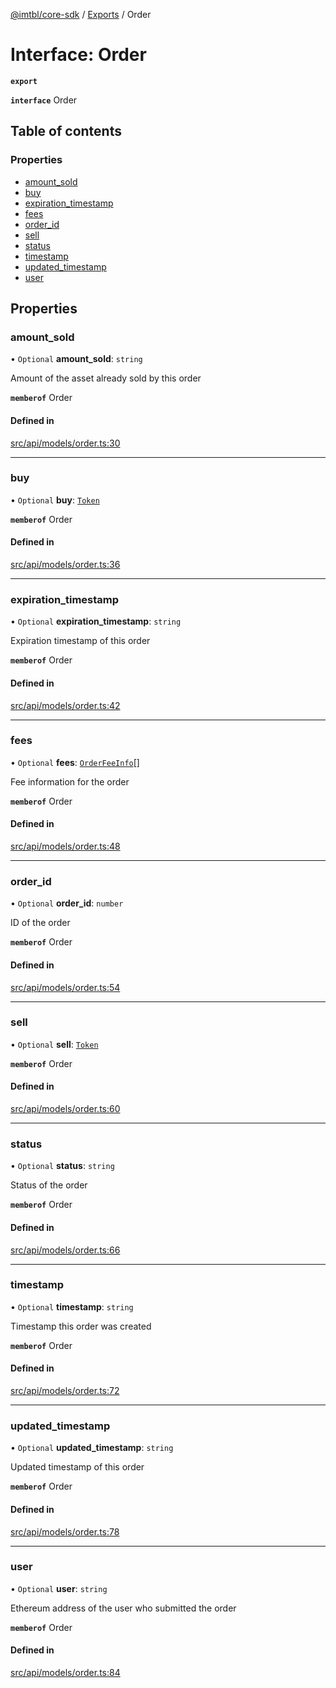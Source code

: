 [@imtbl/core-sdk](../README.md) / [Exports](../modules.md) / Order

# Interface: Order

**`export`** 

**`interface`** Order

## Table of contents

### Properties

- [amount\_sold](Order.md#amount_sold)
- [buy](Order.md#buy)
- [expiration\_timestamp](Order.md#expiration_timestamp)
- [fees](Order.md#fees)
- [order\_id](Order.md#order_id)
- [sell](Order.md#sell)
- [status](Order.md#status)
- [timestamp](Order.md#timestamp)
- [updated\_timestamp](Order.md#updated_timestamp)
- [user](Order.md#user)

## Properties

### amount\_sold

• `Optional` **amount\_sold**: `string`

Amount of the asset already sold by this order

**`memberof`** Order

#### Defined in

[src/api/models/order.ts:30](https://github.com/immutable/imx-core-sdk/blob/7204457/src/api/models/order.ts#L30)

___

### buy

• `Optional` **buy**: [`Token`](Token.md)

**`memberof`** Order

#### Defined in

[src/api/models/order.ts:36](https://github.com/immutable/imx-core-sdk/blob/7204457/src/api/models/order.ts#L36)

___

### expiration\_timestamp

• `Optional` **expiration\_timestamp**: `string`

Expiration timestamp of this order

**`memberof`** Order

#### Defined in

[src/api/models/order.ts:42](https://github.com/immutable/imx-core-sdk/blob/7204457/src/api/models/order.ts#L42)

___

### fees

• `Optional` **fees**: [`OrderFeeInfo`](OrderFeeInfo.md)[]

Fee information for the order

**`memberof`** Order

#### Defined in

[src/api/models/order.ts:48](https://github.com/immutable/imx-core-sdk/blob/7204457/src/api/models/order.ts#L48)

___

### order\_id

• `Optional` **order\_id**: `number`

ID of the order

**`memberof`** Order

#### Defined in

[src/api/models/order.ts:54](https://github.com/immutable/imx-core-sdk/blob/7204457/src/api/models/order.ts#L54)

___

### sell

• `Optional` **sell**: [`Token`](Token.md)

**`memberof`** Order

#### Defined in

[src/api/models/order.ts:60](https://github.com/immutable/imx-core-sdk/blob/7204457/src/api/models/order.ts#L60)

___

### status

• `Optional` **status**: `string`

Status of the order

**`memberof`** Order

#### Defined in

[src/api/models/order.ts:66](https://github.com/immutable/imx-core-sdk/blob/7204457/src/api/models/order.ts#L66)

___

### timestamp

• `Optional` **timestamp**: `string`

Timestamp this order was created

**`memberof`** Order

#### Defined in

[src/api/models/order.ts:72](https://github.com/immutable/imx-core-sdk/blob/7204457/src/api/models/order.ts#L72)

___

### updated\_timestamp

• `Optional` **updated\_timestamp**: `string`

Updated timestamp of this order

**`memberof`** Order

#### Defined in

[src/api/models/order.ts:78](https://github.com/immutable/imx-core-sdk/blob/7204457/src/api/models/order.ts#L78)

___

### user

• `Optional` **user**: `string`

Ethereum address of the user who submitted the order

**`memberof`** Order

#### Defined in

[src/api/models/order.ts:84](https://github.com/immutable/imx-core-sdk/blob/7204457/src/api/models/order.ts#L84)
